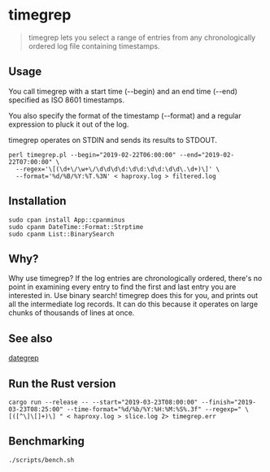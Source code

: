 # timegrep

> timegrep lets you select a range of entries from any chronologically ordered
> log file containing timestamps.

## Usage

You call timegrep with a start time (--begin) and an end time (--end) specified as ISO 8601 timestamps.

You also specify the format of the timestamp (--format) and a regular expression to pluck it out of the log.

timegrep operates on STDIN and sends its results to STDOUT.

```
perl timegrep.pl --begin="2019-02-22T06:00:00" --end="2019-02-22T07:00:00" \
  --regex='\[(\d+\/\w+\/\d\d\d\d:\d\d:\d\d:\d\d\.\d+)\]' \
  --format='%d/%B/%Y:%T.%3N' < haproxy.log > filtered.log
```

## Installation

```
sudo cpan install App::cpanminus
sudo cpanm DateTime::Format::Strptime
sudo cpanm List::BinarySearch
```

## Why?

Why use timegrep? If the log entries are chronologically ordered, there's no point in examining every entry to find the first and last entry you are interested in. Use binary search! timegrep does this for you, and prints out all the intermediate log records.
It can do this because it operates on large chunks of thousands of lines at once.

## See also

[dategrep](https://github.com/mdom/dategrep)

## Run the Rust version

```
cargo run --release -- --start="2019-03-23T08:00:00" --finish="2019-03-23T08:25:00" --time-format="%d/%b/%Y:%H:%M:%S%.3f" --regexp=" \[([^\]\[]+)\] " < haproxy.log > slice.log 2> timegrep.err
```

## Benchmarking

```
./scripts/bench.sh
```

